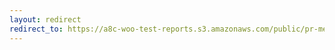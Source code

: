 ```yaml
---
layout: redirect
redirect_to: https://a8c-woo-test-reports.s3.amazonaws.com/public/pr-merge/43283/e2e/index.html
---
```

